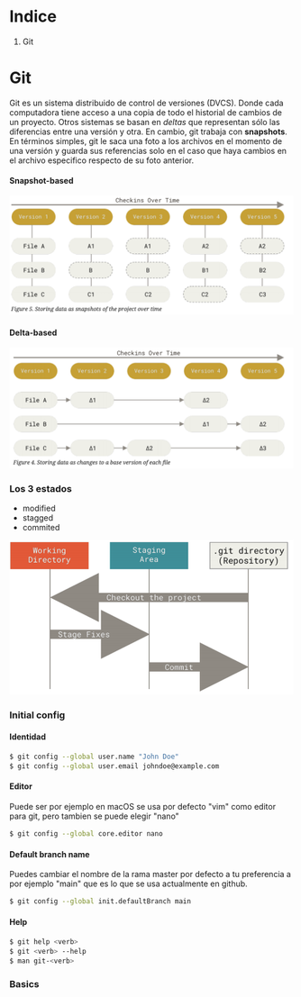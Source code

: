 # Indice

1. Git


# Git

Git es un sistema distribuido de control de versiones (DVCS). Donde cada computadora tiene acceso a una copia de todo el historial de cambios de un proyecto.
Otros sistemas se basan en *deltas* que representan sólo las diferencias entre una versión y otra. En cambio, git trabaja con **snapshots**. En términos simples, git le saca una foto a los archivos en el momento de una versión y guarda sus referencias solo en el caso que haya cambios en el archivo especifico respecto de su foto anterior.

#### Snapshot-based
![snap-based-system](https://raw.githubusercontent.com/shift-developer/git-workflows/main/img/snapshot-based.png)

#### Delta-based
![delta-based-system](https://raw.githubusercontent.com/shift-developer/git-workflows/main/img/delta-based.png)

### Los 3 estados
- modified
- stagged
- commited

![basic-workflow](https://raw.githubusercontent.com/shift-developer/git-workflows/main/img/basic-workflow.png)


### Initial config

#### Identidad
```bash
$ git config --global user.name "John Doe"
$ git config --global user.email johndoe@example.com
```

#### Editor
Puede ser por ejemplo en macOS se usa por defecto "vim" como editor para git, pero tambien se puede elegir "nano"
```bash
$ git config --global core.editor nano
```

#### Default branch name
Puedes cambiar el nombre de la rama master por defecto a tu preferencia a por ejemplo "main" que es lo que se usa actualmente en github.
```bash
$ git config --global init.defaultBranch main
```

#### Help
```bash
$ git help <verb>
$ git <verb> --help
$ man git-<verb>
```


### Basics


